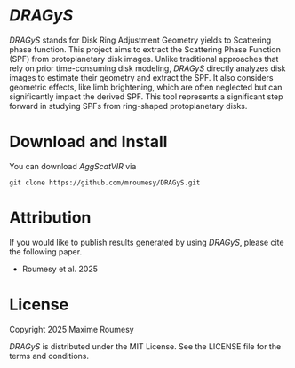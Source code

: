
# *DRAGyS*

*DRAGyS* stands for Disk Ring Adjustment Geometry yields to Scattering phase function. This project aims to extract the Scattering Phase Function (SPF) from protoplanetary disk images. 
Unlike traditional approaches that rely on prior time-consuming disk modeling, *DRAGyS* directly analyzes disk images to estimate their geometry and extract the SPF. 
It also considers geometric effects, like limb brightening, which are often neglected but can significantly impact the derived SPF. This tool represents a significant step forward in studying SPFs from ring-shaped protoplanetary disks.

# Download and Install

You can download *AggScatVIR* via

    git clone https://github.com/mroumesy/DRAGyS.git

# Attribution

If you would like to publish results generated by using *DRAGyS*, please cite the following paper.
 - Roumesy et al. 2025

# License
Copyright 2025 Maxime Roumesy

*DRAGyS* is distributed under the MIT License. See the LICENSE file for the terms and conditions.

